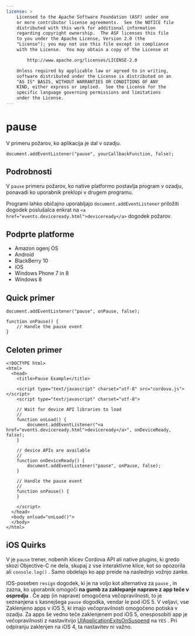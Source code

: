```yaml
---
license: >
    Licensed to the Apache Software Foundation (ASF) under one
    or more contributor license agreements.  See the NOTICE file
    distributed with this work for additional information
    regarding copyright ownership.  The ASF licenses this file
    to you under the Apache License, Version 2.0 (the
    "License"); you may not use this file except in compliance
    with the License.  You may obtain a copy of the License at

        http://www.apache.org/licenses/LICENSE-2.0

    Unless required by applicable law or agreed to in writing,
    software distributed under the License is distributed on an
    "AS IS" BASIS, WITHOUT WARRANTIES OR CONDITIONS OF ANY
    KIND, either express or implied.  See the License for the
    specific language governing permissions and limitations
    under the License.
---
```


# pause

V primeru požarov, ko aplikacija je dal v ozadju.

    document.addEventListener("pause", yourCallbackFunction, false);
    

## Podrobnosti

V `pause` primeru požarov, ko native platformo postavlja program v ozadju, ponavadi ko uporabnik preklopi v drugem programu.

Programi lahko običajno uporabljajo `document.addEventListener` priložiti dogodek poslušalca enkrat na `<a href="events.deviceready.html">deviceready</a>` dogodek požarov.

## Podprte platforme

*   Amazon ogenj OS
*   Android
*   BlackBerry 10
*   iOS
*   Windows Phone 7 in 8
*   Windows 8

## Quick primer

    document.addEventListener("pause", onPause, false);
    
    function onPause() {
        // Handle the pause event
    }
    

## Celoten primer

    <!DOCTYPE html>
    <html>
      <head>
        <title>Pause Example</title>
    
        <script type="text/javascript" charset="utf-8" src="cordova.js"></script>
        <script type="text/javascript" charset="utf-8">
    
        // Wait for device API libraries to load
        //
        function onLoad() {
            document.addEventListener("<a href="events.deviceready.html">deviceready</a>", onDeviceReady, false);
        }
    
        // device APIs are available
        //
        function onDeviceReady() {
            document.addEventListener("pause", onPause, false);
        }
    
        // Handle the pause event
        //
        function onPause() {
        }
    
        </script>
      </head>
      <body onload="onLoad()">
      </body>
    </html>
    

## iOS Quirks

V je `pause` trener, nobenih klicev Cordova API ali native plugins, ki gredo skozi Objective-C ne dela, skupaj z vse interaktivne klice, kot so opozorila ali `console.log()` . Samo obdelajo ko app preide na naslednjo vožnjo zanke.

IOS-poseben `resign` dogodek, ki je na voljo kot alternativa za `pause` , in zazna, ko uporabnik omogoči **na gumb za zaklepanje naprave z app teče v ospredju** . Če app (in naprave) omogočena večopravilnosti, to je seznanjena s kasnejšega `pause` dogodka, vendar le pod iOS 5. V veljavi, vse Zaklenjeno apps v iOS 5, ki imajo večopravilnosti omogočeno potiska v ozadju. Za apps še vedno teče zaklenjenem pod iOS 5, onesposobiti app je večopravilnosti z nastavitvijo [UIApplicationExitsOnSuspend][1] na `YES` . Pri odpiranju zaklenjen na iOS 4, ta nastavitev ni važno.

 [1]: http://developer.apple.com/library/ios/#documentation/general/Reference/InfoPlistKeyReference/Articles/iPhoneOSKeys.html